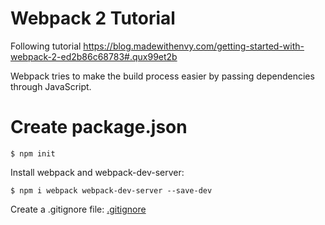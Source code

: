 # Webpack 2 Tutorial

Following tutorial https://blog.madewithenvy.com/getting-started-with-webpack-2-ed2b86c68783#.qux99et2b

Webpack tries to make the build process easier by passing dependencies through JavaScript.

# Create package.json

```
$ npm init
```

Install webpack and webpack-dev-server:

```
$ npm i webpack webpack-dev-server --save-dev
```

Create a .gitignore file:
[.gitignore](.gitignore)
